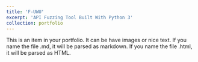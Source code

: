 ```yaml
---
title: 'F-UWU'
excerpt: 'API Fuzzing Tool Built With Python 3'
collection: portfolio
---
```


This is an item in your portfolio. It can be have images or nice text. If you name the file .md, it will be parsed as markdown. If you name the file .html, it will be parsed as HTML.
